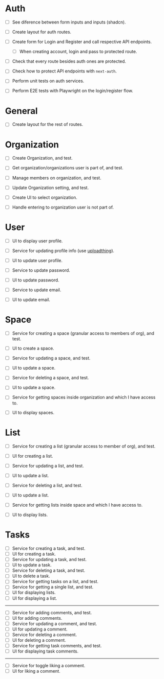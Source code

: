 # Auth

- [ ] See diference between form inputs and inputs (shadcn).   
- [ ] Create layout for auth routes.   
- [ ] Create form for Login and Register and call respective API endpoints.   
  - [ ] When creating account, login and pass to protected route.   
- [ ] Check that every route besides auth ones are protected.   
- [ ] Check how to protect API endpoints with `next-auth`.   
- [ ] Perform unit tests on auth services.   
- [ ] Perform E2E tests with Playwright on the login/register flow.


# General

- [ ] Create layout for the rest of routes.   


# Organization

- [ ] Create Organization, and test.   
- [ ] Get organization/organizations user is part of, and test.   
- [ ] Manage members on organization, and test.   
- [ ] Update Organization setting, and test.   
- [ ] Create UI to select organization.   
- [ ] Handle entering to organization user is not part of.   


# User

- [ ] UI to display user profile.   
- [ ] Service for updating profile info (use [uploadthing](https://uploadthing.com/)).   
- [ ] UI to update user profile.   
- [ ] Service to update password.   
- [ ] UI to update password.   
- [ ] Service to update email.   
- [ ] UI to update email.   


# Space

- [ ] Service for creating a space (granular access to members of org), and test.   
- [ ] UI to create a space.   
- [ ] Service for updating a space, and test.   
- [ ] UI to update a space.   
- [ ] Service for deleting a space, and test.   
- [ ] UI to update a space.   
- [ ] Service for getting spaces inside organization and which I have access to.   
- [ ] UI to display spaces.   


# List

- [ ] Service for creating a list (granular access to member of org), and test.   
- [ ] UI for creating a list.   
- [ ] Service for updating a list, and test.   
- [ ] UI to update a list.   
- [ ] Service for deleting a list, and test.   
- [ ] UI to update a list.   
- [ ] Service for getting lists inside space and which I have access to.   
- [ ] UI to display lists.   


# Tasks

- [ ] Service for creating a task, and test.   
- [ ] UI for creating a task.   
- [ ] Service for updating a task, and test.   
- [ ] UI to update a task.   
- [ ] Service for deleting a task, and test.   
- [ ] UI to delete a task.   
- [ ] Service for getting tasks on a list, and test.   
- [ ] Service for getting a single list, and test.   
- [ ] UI for displaying lists.   
- [ ] UI for displaying a list.   

---

- [ ] Service for adding comments, and test.   
- [ ] UI for adding comments.   
- [ ] Service for updating a comment, and test.   
- [ ] UI for updating a comment.   
- [ ] Service for deleting a comment.   
- [ ] UI for deleting a comment.   
- [ ] Service for getting task comments, and test.   
- [ ] UI for displaying task comments.   

---

- [ ] Service for toggle liking a comment.   
- [ ] UI for liking a comment.   